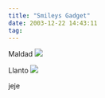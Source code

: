 ```yaml
---
title: "Smileys Gadget"
date: 2003-12-22 14:43:11
tag: 
---
```

<p>Maldad <img src="http://web.archive.org/web/20040128181544/http://damog.net/images/smileys/jaws-devil.gif"/></p>

<p>Llanto <img src="http://web.archive.org/web/20040128181544/http://damog.net/images/smileys/jaws-cry.gif"/></p>

<p>jeje</p>
